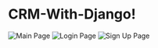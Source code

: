 # CRM-With-Django!

![Main Page](https://user-images.githubusercontent.com/59058927/156536409-96df81bb-cb45-4f99-ae0c-d2f528fc6fc8.png)
![Login Page](https://user-images.githubusercontent.com/59058927/156536710-cd926de6-a09f-4ef4-9868-fc375690de70.png)
![Sign Up Page](https://user-images.githubusercontent.com/59058927/156536931-89d4e556-fd6e-463f-82c0-ceccbcf11bfc.png)
